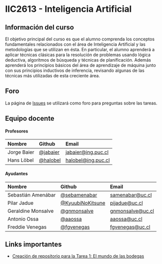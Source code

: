 # IIC2613 - Inteligencia Artificial

## Información del curso

El objetivo principal del curso es que el alumno comprenda los conceptos fundamentales relacionados con el área de Inteligencia Artificial y las metodologías que se utilizan en ésta. En particular, el alumno aprenderá a aplicar técnicas clásicas para la resolución de problemas usando lógica deductiva, algoritmos de búsqueda y técnicas de planificación. Además aprenderá los principios básicos del área de aprendizaje de máquina junto con sus principios inductivos de inferencia, revisando algunas de las técnicas más utilizadas de esta creciente área.

## Foro

La página de [Issues](https://github.com/IIC2613/Syllabus/issues) se utilizará como foro para preguntas sobre las tareas.

## Equipo docente

#### Profesores

| Nombre      | Github                                 | Email                         |
| :---------- | :------------------------------------- | :---------------------------- |
| Jorge Baier | [@jabaier](https://github.com/jabaier) | [jabaier@ing.puc.cl](mailto:) |
| Hans Löbel  | [@halobel](https://github.com/halobel) | [halobel@ing.puc.cl](mailto:) |

#### Ayudantes

| Nombre             | Github                                                 | Email                       |
| :----------------- | :----------------------------------------------------- | :-------------------------- |
| Sebastián Amenábar | [@sebamenabar](https://github.com/sebamenabar)         | [samenabar@uc.cl](mailto:)  |
| Pilar Jadue        | [@KyuubiNoKitsune](https://github.com/KyuubiNoKitsune) | [pijadue@uc.cl](mailto:)    |
| Geraldine Monsalve | [@gnmonsalve](https://github.com/gnmonsalve)           | [gnmonsalve@uc.cl](mailto:) |
| Antonio Ossa       | [@aaossa](https://github.com/aaossa)                   | [aaossa@uc.cl](mailto:)     |
| Freddie Venegas    | [@fgvenegas](https://github.com/fgvenegas)             | [fgvenegas@uc.cl](mailto:)  |

## Links importantes

* [Creación de repositorio para la Tarea 1: El mundo de las bodegas](https://classroom.github.com/a/TVXrnW0k)


